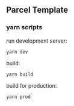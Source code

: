 ## Parcel Template

### yarn scripts

run development server:

    yarn dev
    
build:

    yarn build
    
build for production:

    yarn prod
